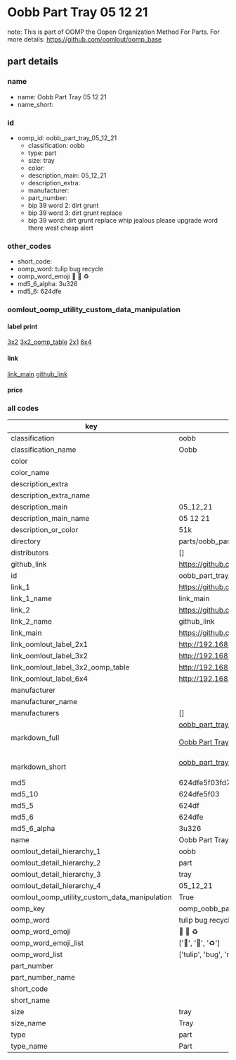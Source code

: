 # Oobb Part Tray 05 12 21  

note: This is part of OOMP the Oopen Organization Method For Parts. For more details: https://github.com/oomlout/oomp_base

##  part details





### name
* name: Oobb Part Tray 05 12 21
* name_short: 
### id
* oomp_id: oobb_part_tray_05_12_21
  * classification: oobb
  * type: part
  * size: tray
  * color: 
  * description_main: 05_12_21
  * description_extra: 
  * manufacturer: 
  * part_number: 
  * bip 39 word 2: dirt grunt
  * bip 39 word 3: dirt grunt replace
  * bip 39 word: dirt grunt replace whip jealous please upgrade word there west cheap alert

### other_codes
* short_code: 
* oomp_word: tulip bug recycle
* oomp_word_emoji :tulip: :bug: :recycle:
* md5_6_alpha: 3u326
* md5_6: 624dfe






### oomlout_oomp_utility_custom_data_manipulation
#### label print
[3x2](http://192.168.1.245:1112/?label=oomp%203u326)
[3x2_oomp_table](http://192.168.1.107:1112/?label=oomp%203u326)
[2x1](http://192.168.1.242:1112/?label=oomp%203u326)
[6x4](http://192.168.1.55:1112/?label=oomp%203u326)    

#### link

[link_main](https://github.com/oomlout/oomlout_oomp_current_version_messy/tree/main/parts/oobb_part_tray_05_12_21) [github_link](https://github.com/oomlout/oomlout_oomp_part_src/tree/main/parts/oobb_part_tray_05_12_21)                             

#### price







### all codes 
| key | value |  
| --- | --- |  
| classification | oobb |  
| classification_name | Oobb |  
| color |  |  
| color_name |  |  
| description_extra |  |  
| description_extra_name |  |  
| description_main | 05_12_21 |  
| description_main_name | 05 12 21 |  
| description_or_color | 51k |  
| directory | parts/oobb_part_tray_05_12_21 |  
| distributors | [] |  
| github_link | https://github.com/oomlout/oomlout_oomp_part_src/tree/main/parts/oobb_part_tray_05_12_21 |  
| id | oobb_part_tray_05_12_21 |  
| link_1 | https://github.com/oomlout/oomlout_oomp_current_version_messy/tree/main/parts/oobb_part_tray_05_12_21 |  
| link_1_name | link_main |  
| link_2 | https://github.com/oomlout/oomlout_oomp_part_src/tree/main/parts/oobb_part_tray_05_12_21 |  
| link_2_name | github_link |  
| link_main | https://github.com/oomlout/oomlout_oomp_current_version_messy/tree/main/parts/oobb_part_tray_05_12_21 |  
| link_oomlout_label_2x1 | http://192.168.1.242:1112/?label=oomp%203u326 |  
| link_oomlout_label_3x2 | http://192.168.1.245:1112/?label=oomp%203u326 |  
| link_oomlout_label_3x2_oomp_table | http://192.168.1.107:1112/?label=oomp%203u326 |  
| link_oomlout_label_6x4 | http://192.168.1.55:1112/?label=oomp%203u326 |  
| manufacturer |  |  
| manufacturer_name |  |  
| manufacturers | [] |  
| markdown_full | [oobb_part_tray_05_12_21](https://github.com/oomlout/oomlout_oomp_current_version_messy/tree/main/parts/oobb_part_tray_05_12_21)<br>[](https://github.com/oomlout/oomlout_oomp_current_version_messy/tree/main/parts/oobb_part_tray_05_12_21)<br>[Oobb Part Tray 05 12 21](https://github.com/oomlout/oomlout_oomp_current_version_messy/tree/main/parts/oobb_part_tray_05_12_21)<br><br> |  
| markdown_short | [oobb_part_tray_05_12_21](https://github.com/oomlout/oomlout_oomp_current_version_messy/tree/main/parts/oobb_part_tray_05_12_21)<br><br> |  
| md5 | 624dfe5f03fd7dd699bbcfa76d99c9f5 |  
| md5_10 | 624dfe5f03 |  
| md5_5 | 624df |  
| md5_6 | 624dfe |  
| md5_6_alpha | 3u326 |  
| name | Oobb Part Tray 05 12 21 |  
| oomlout_detail_hierarchy_1 | oobb |  
| oomlout_detail_hierarchy_2 | part |  
| oomlout_detail_hierarchy_3 | tray |  
| oomlout_detail_hierarchy_4 | 05_12_21 |  
| oomlout_oomp_utility_custom_data_manipulation | True |  
| oomp_key | oomp_oobb_part_tray_05_12_21 |  
| oomp_word | tulip bug recycle |  
| oomp_word_emoji | :tulip: :bug: :recycle: |  
| oomp_word_emoji_list | [':tulip:', ':bug:', ':recycle:'] |  
| oomp_word_list | ['tulip', 'bug', 'recycle'] |  
| part_number |  |  
| part_number_name |  |  
| short_code |  |  
| short_name |  |  
| size | tray |  
| size_name | Tray |  
| type | part |  
| type_name | Part |  
